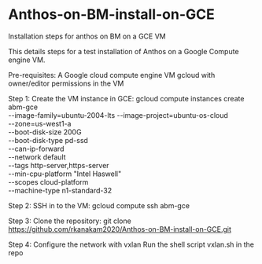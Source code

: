 # Anthos-on-BM-install-on-GCE
Installation steps for anthos on BM on a GCE VM

This details steps for a test installation of Anthos on a Google Compute engine VM.


Pre-requisites:
     A Google cloud compute engine VM
     gcloud with owner/editor permissions in the VM
 
 
 Step 1:
Create the VM instance in GCE:
	 gcloud compute instances create abm-gce \
              --image-family=ubuntu-2004-lts --image-project=ubuntu-os-cloud \
              --zone=us-west1-a \
              --boot-disk-size 200G \
              --boot-disk-type pd-ssd \
              --can-ip-forward \
              --network default \
              --tags http-server,https-server \
              --min-cpu-platform "Intel Haswell" \
              --scopes cloud-platform \
              --machine-type n1-standard-32
							
Step 2:
SSH in to the VM:
gcloud compute ssh abm-gce

Step 3:
Clone the repository:
git clone https://github.com/rkanakam2020/Anthos-on-BM-install-on-GCE.git

Step 4:
Configure the network with vxlan
Run the shell script vxlan.sh in the repo
